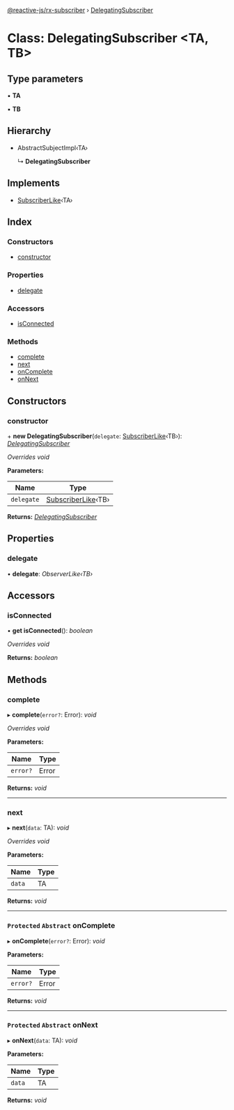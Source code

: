 [@reactive-js/rx-subscriber](../README.md) › [DelegatingSubscriber](delegatingsubscriber.md)

# Class: DelegatingSubscriber <**TA, TB**>

## Type parameters

▪ **TA**

▪ **TB**

## Hierarchy

* AbstractSubjectImpl‹TA›

  ↳ **DelegatingSubscriber**

## Implements

* [SubscriberLike](../interfaces/subscriberlike.md)‹TA›

## Index

### Constructors

* [constructor](delegatingsubscriber.md#constructor)

### Properties

* [delegate](delegatingsubscriber.md#delegate)

### Accessors

* [isConnected](delegatingsubscriber.md#isconnected)

### Methods

* [complete](delegatingsubscriber.md#complete)
* [next](delegatingsubscriber.md#next)
* [onComplete](delegatingsubscriber.md#protected-abstract-oncomplete)
* [onNext](delegatingsubscriber.md#protected-abstract-onnext)

## Constructors

###  constructor

\+ **new DelegatingSubscriber**(`delegate`: [SubscriberLike](../interfaces/subscriberlike.md)‹TB›): *[DelegatingSubscriber](delegatingsubscriber.md)*

*Overrides void*

**Parameters:**

Name | Type |
------ | ------ |
`delegate` | [SubscriberLike](../interfaces/subscriberlike.md)‹TB› |

**Returns:** *[DelegatingSubscriber](delegatingsubscriber.md)*

## Properties

###  delegate

• **delegate**: *ObserverLike‹TB›*

## Accessors

###  isConnected

• **get isConnected**(): *boolean*

*Overrides void*

**Returns:** *boolean*

## Methods

###  complete

▸ **complete**(`error?`: Error): *void*

*Overrides void*

**Parameters:**

Name | Type |
------ | ------ |
`error?` | Error |

**Returns:** *void*

___

###  next

▸ **next**(`data`: TA): *void*

*Overrides void*

**Parameters:**

Name | Type |
------ | ------ |
`data` | TA |

**Returns:** *void*

___

### `Protected` `Abstract` onComplete

▸ **onComplete**(`error?`: Error): *void*

**Parameters:**

Name | Type |
------ | ------ |
`error?` | Error |

**Returns:** *void*

___

### `Protected` `Abstract` onNext

▸ **onNext**(`data`: TA): *void*

**Parameters:**

Name | Type |
------ | ------ |
`data` | TA |

**Returns:** *void*
